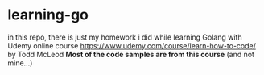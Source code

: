 # learning-go
in this repo, there is just my homework i did while learning Golang with Udemy online course https://www.udemy.com/course/learn-how-to-code/ by Todd McLeod
**Most of the code samples are from this course** (and not mine...)
